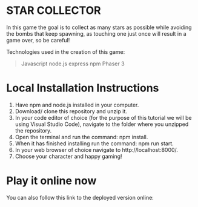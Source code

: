 # STAR COLLECTOR

In this game the goal is to collect as many stars as possible while avoiding the bombs that keep spawning, as touching one just once will result in a game over, so be careful!

Technologies used in the creation of this game: 

> Javascript
> node.js
> express
> npm
> Phaser 3

# Local Installation Instructions

1. Have npm and node.js installed in your computer.
2. Download/ clone this repository and unzip it.
3. In your code editor of choice (for the purpose of this tutorial we will be using Visual Studio Code), navigate to the folder where you unzipped the repository.
4. Open the terminal and run the command: npm install.
5. When it has finished installing run the command: npm run start.
6. In your web browser of choice navigate to http://localhost:8000/.
7. Choose your character and happy gaming!

# Play it online now

You can also follow this link to the deployed version online:


